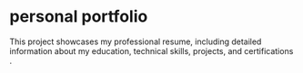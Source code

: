 # personal portfolio
This project showcases my professional resume, including detailed information about my education, technical skills, projects, and certifications .
